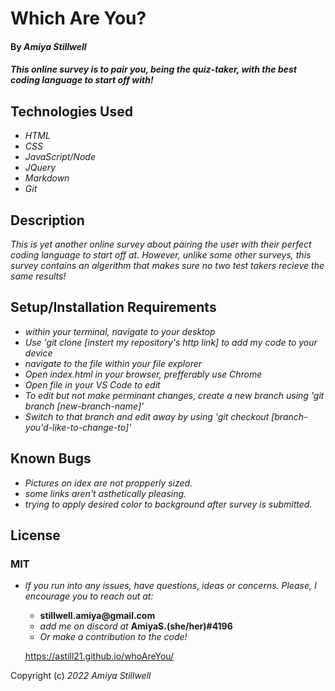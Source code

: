 # Which Are You?
#### By _**Amiya Stillwell**_

#### _This online survey is to pair you, being the quiz-taker, with the best coding language to start off with!_

## Technologies Used

* _HTML_
* _CSS_
* _JavaScript/Node_
* _JQuery_
* _Markdown_
* _Git_

## Description

_This is yet another online survey about pairing the user with their perfect coding language to start off at. However, unlike some other surveys, this survey contains an algerithm that makes sure no two test takers recieve the same results!_

## Setup/Installation Requirements

* _within your terminal, navigate to your desktop_
* _Use 'git clone [instert my repository's http link] to add my code to your device_
* _navigate to the file within your file explorer_
* _Open index.html in your browser, prefferably use Chrome_
* _Open file in your VS Code to edit_
* _To edit but not make perminant changes, create a new branch using 'git branch [new-branch-name]'_
* _Switch to that branch and edit away by using 'git checkout [branch-you'd-like-to-change-to]'_


## Known Bugs

* _Pictures on idex are not propperly sized._
* _some links aren't asthetically pleasing._
* _trying to apply desired color to background after survey is submitted._

## License
### MIT

* _If you run into any issues, have questions, ideas or concerns. Please, I encourage you to reach out at:_
  * __stillwell.amiya@gmail.com__
  * _add me on discord at_ __AmiyaS.(she/her)#4196__
  * _Or make a contribution to the code!_

  https://astill21.github.io/whoAreYou/


Copyright (c) _2022_ _Amiya Stillwell_